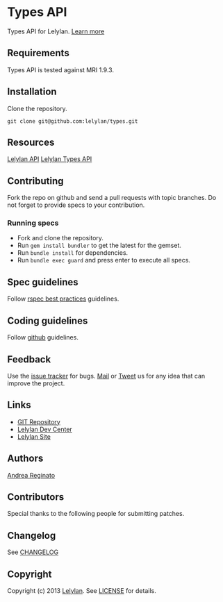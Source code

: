 # Types API

Types API for Lelylan. [Learn more](http://dev.lelylan.com/rest/types/)


## Requirements

Types API is tested against MRI 1.9.3.


## Installation

Clone the repository.

    git clone git@github.com:lelylan/types.git


## Resources

[Lelylan API](http://dev.lelylan.com)
[Lelylan Types API](http://dev.lelylan.com/rest/types/)


## Contributing

Fork the repo on github and send a pull requests with topic branches. Do not forget to 
provide specs to your contribution.


### Running specs

* Fork and clone the repository.
* Run `gem install bundler` to get the latest for the gemset.
* Run `bundle install` for dependencies.
* Run `bundle exec guard` and press enter to execute all specs.


## Spec guidelines

Follow [rspec best practices](https://docs.google.com/document/d/1gi00-wwPaLk5VvoAJhBVNh9Htw4Rwmj-Ut88T4M2MwI/edit?hl=en#) guidelines.


## Coding guidelines

Follow [github](https://github.com/styleguide/) guidelines.


## Feedback

Use the [issue tracker](http://github.com/lelylan/types/issues) for bugs.
[Mail](mailto:touch@lelylan.com) or [Tweet](twitter.com/lelylan) us for any idea that can improve the project.


## Links 

* [GIT Repository](http://github.com/lelylan/types)
* [Lelylan Dev Center](http://dev.lelylan.com)
* [Lelylan Site](http://lelylan.com)


## Authors

[Andrea Reginato](http://twitter.com/andreareginato)


## Contributors

Special thanks to the following people for submitting patches.


## Changelog

See [CHANGELOG](master/CHANGELOG.md)


## Copyright

Copyright (c) 2013 [Lelylan](http://lelylan.com). See [LICENSE](master/LICENSE.md) for details.
